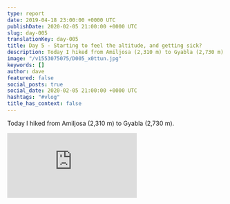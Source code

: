 ```yaml
---
type: report
date: 2019-04-18 23:00:00 +0000 UTC
publishDate: 2020-02-05 21:00:00 +0000 UTC
slug: day-005
translationKey: day-005
title: Day 5 - Starting to feel the altitude, and getting sick?
description: Today I hiked from Amiljosa (2,310 m) to Gyabla (2,730 m).
image: "/v1553075075/D005_x0ttun.jpg"
keywords: []
author: dave
featured: false
social_posts: true
social_date: 2020-02-05 21:00:00 +0000 UTC
hashtags: "#vlog"
title_has_context: false
---
```


Today I hiked from Amiljosa (2,310 m) to Gyabla (2,730 m).

<iframe class="youtube" src="https://www.youtube.com/embed/clH-Rc-hZtY" frameborder="0" allow="accelerometer; autoplay; encrypted-media; gyroscope; picture-in-picture" allowfullscreen></iframe>

